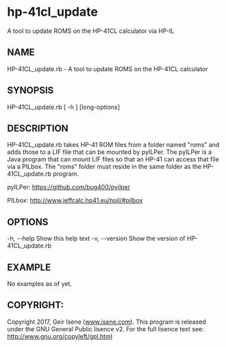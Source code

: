 # hp-41cl_update
A tool to update ROMS on the HP-41CL calculator via HP-IL

## NAME
HP-41CL_update.rb - A tool to update ROMS on the HP-41CL calculator

## SYNOPSIS
HP-41CL_update.rb [ -h ] [long-options]

## DESCRIPTION
HP-41CL_update.rb takes HP-41 ROM files from a folder named "roms" and adds those to a LIF file that can be mounted by pyILPer. The pyILPer is a Java program that can mount LIF files so that an HP-41 can access that file via a PILbox. The "roms" folder must reside in the same folder as the HP-41CL_update.rb program.

pyILPer: https://github.com/bug400/pyilper

PILbox:  http://www.jeffcalc.hp41.eu/hpil/#pilbox

## OPTIONS
-h, --help	Show this help text
-v, --version  Show the version of HP-41CL_update.rb

## EXAMPLE
No examples as of yet.
    
## COPYRIGHT:
Copyright 2017, Geir Isene (www.isene.com). 
This program is released under the GNU General Public lisence v2. 
For the full lisence text see: http://www.gnu.org/copyleft/gpl.html

